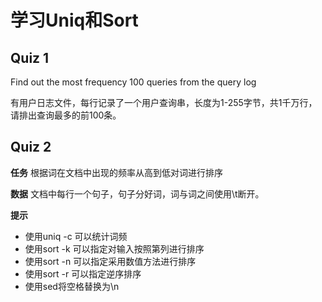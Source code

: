 学习Uniq和Sort
==============


Quiz 1
------
Find out the most frequency 100 queries from the query log

有用户日志文件，每行记录了一个用户查询串，长度为1-255字节，共1千万行，请排出查询最多的前100条。

Quiz 2
------
**任务** 根据词在文档中出现的频率从高到低对词进行排序

**数据** 文档中每行一个句子，句子分好词，词与词之间使用\t断开。

**提示**
* 使用uniq -c 可以统计词频
* 使用sort -k <column>可以指定对输入按照第<column>列进行排序
* 使用sort -n 可以指定采用数值方法进行排序
* 使用sort -r 可以指定逆序排序
* 使用sed将空格替换为\n
